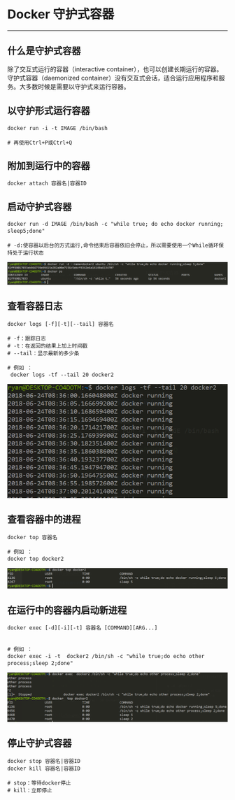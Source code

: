 # Docker 守护式容器

---

## 什么是守护式容器

除了交互式运行的容器（interactive container），也可以创建长期运行的容器。守护式容器（daemonized container）没有交互式会话，适合运行应用程序和服务。大多数时候是需要以守护式来运行容器。

## 以守护形式运行容器

``` shell
docker run -i -t IMAGE /bin/bash

# 再使用Ctrl+P或Ctrl+Q
```

## 附加到运行中的容器

``` shell
docker attach 容器名|容器ID
```

## 启动守护式容器

``` shell
docker run -d IMAGE /bin/bash -c "while true; do echo docker running; sleep5;done"

# -d:使容器以后台的方式运行,命令结束后容器依旧会停止，所以需要使用一个While循环保持处于运行状态
```

![1](./images/6.png)

## 查看容器日志

``` shell
docker logs [-f][-t][--tail] 容器名

# -f：跟踪日志
# -t：在返回的结果上加上时间戳
# --tail：显示最新的多少条

# 例如 ：
 docker logs -tf --tail 20 docker2
```

![1](./images/7.png)

## 查看容器中的进程

``` shell
docker top 容器名

# 例如 ：
docker top docker2
```

![1](./images/8.png)

## 在运行中的容器内启动新进程

``` shell
docker exec [-d][-i][-t] 容器名 [COMMAND][ARG...]


# 例如 ：
docker exec -i -t  docker2 /bin/sh -c "while true;do echo other process;sleep 2;done"
```

![1](./images/9.png)

## 停止守护式容器

``` shell
docker stop 容器名|容器ID
docker kill 容器名|容器ID

# stop：等待docker停止
# kill：立即停止

```